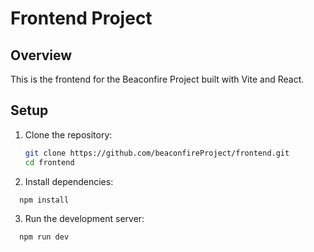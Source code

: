 # Frontend Project

## Overview
This is the frontend for the Beaconfire Project built with Vite and React.

## Setup

1. Clone the repository:
   ```bash
   git clone https://github.com/beaconfireProject/frontend.git
   cd frontend

2. Install dependencies:
 ```bash
   npm install
```

3. Run the development server:
 ```bash
   npm run dev



